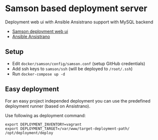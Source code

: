 # Samson based deployment server

Deployment web ui with Ansible Ansistrano support with MySQL backend

* [Samson deployment web ui](https://github.com/zendesk/samson)
* [Ansible Ansistrano](https://github.com/ansistrano)


## Setup

* Edit `docker/samson/config/samson.conf` (setup GitHub credentials)
* Add ssh keys to `samson/ssh` (will be deployed to `/root/.ssh`)
* Run `docker-compose up -d`



## Easy deployment

For an easy project independed deployment you can use the predefined deployment runner (based on Ansistrano).

Use following as deployment command:

```
export DEPLOYMENT_INVENTORY=vagrant
export DEPLOYMENT_TARGET=/var/www/target-deployment-path/
/opt/deployment/deploy
```